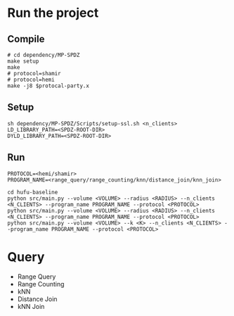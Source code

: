 # Run the project
## Compile
```shell
# cd dependency/MP-SPDZ
make setup
make
# protocol=shamir
# protocol=hemi
make -j8 $protocal-party.x
```

## Setup
```shell
sh dependency/MP-SPDZ/Scripts/setup-ssl.sh <n_clients>
LD_LIBRARY_PATH=<SPDZ-ROOT-DIR>
DYLD_LIBRARY_PATH=<SPDZ-ROOT-DIR>
```
## Run
```shell
PROTOCOL=<hemi/shamir> 
PROGRAM_NAME=<range_query/range_counting/knn/distance_join/knn_join>

cd hufu-baseline
python src/main.py --volume <VOLUME> --radius <RADIUS> --n_clients <N_CLIENTS> --program_name PROGRAM_NAME --protocol <PROTOCOL>
python src/main.py --volume <VOLUME> --radius <RADIUS> --n_clients <N_CLIENTS> --program_name PROGRAM_NAME --protocol <PROTOCOL>
python src/main.py --volume <VOLUME> --k <K> --n_clients <N_CLIENTS> --program_name PROGRAM_NAME --protocol <PROTOCOL>
```
# Query
* Range Query
* Range Counting
* kNN
* Distance Join
* kNN Join